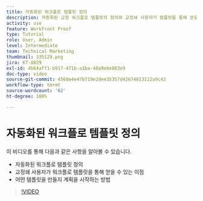 ```yaml
---
title: 자동화된 워크플로 템플릿 정의
description: 자동화된 교정 워크플로 템플릿의 정의와 교정쇄 사용자가 템플릿을 통해 얻을 수 있는 이점을 알아봅니다. 어떤 템플릿을 만들지 계획을 시작합니다.
activity: use
feature: Workfront Proof
type: Tutorial
role: User, Admin
level: Intermediate
team: Technical Marketing
thumbnail: 335129.png
jira: KT-8829
exl-id: 4b64aff1-b917-471b-a1ba-40a9ebe883e9
doc-type: video
source-git-commit: 4568e4e47b719e2dee35357d42674613112a9c43
workflow-type: tm+mt
source-wordcount: '62'
ht-degree: 100%

---
```


# 자동화된 워크플로 템플릿 정의

이 비디오를 통해 다음과 같은 사항을 알아볼 수 있습니다.

* 자동화된 워크플로 템플릿 정의
* 교정쇄 사용자가 워크플로 템플릿을 통해 얻을 수 있는 이점
* 어떤 템플릿을 만들지 계획을 시작하는 방법

>[!VIDEO](https://video.tv.adobe.com/v/3441304/?quality=12&learn=on&enablevpops&captions=kor)

<!--
Learn More Icon
Automated workflow overview
Create and manage Automated Workflow templates
Configure a proof
-->
